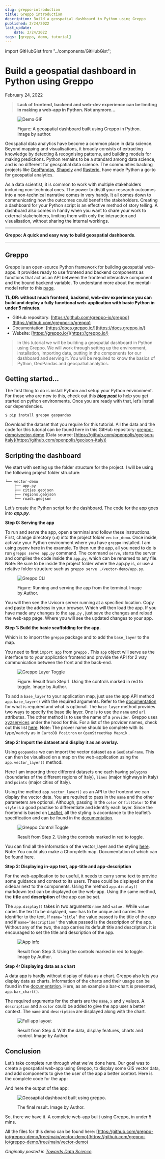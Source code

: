 ```yaml
---
slug: greppo-introduction
title: Greppo introduction
description: Build a geospatial dashboard in Python using Greppo
published: 2/24/2022
last_update:
    date: 2/24/2022
tags: [greppo, demo, tutorial]
---
```


import GitHubGist from "../components/GitHubGist";

# Build a geospatial dashboard in Python using Greppo

February 24, 2022

> **Lack of frontend, backend and web-dev experience can be limiting in making a web-app in Python. Not anymore…**

<figure>

![Demo GIF](https://miro.medium.com/max/1400/1*roDG3MBZhff1om23mZmU1w.gif)

<figcaption>
Figure: A geospatial dashboard built using Greppo in Python. Image by author.
</figcaption>
</figure>

Geospatial data analytics have become a common place in data science. Beyond mapping and visualisations, it broadly consists of extracting knowledge by detecting & recognising patterns, and building models for making predictions. Python remains to be a standard among data science, and is no different for geospatial data science. The communities backing projects like [GeoPandas](https://github.com/geopandas/geopandas), [Shapely](https://github.com/shapely/shapely) and [Rasterio](https://github.com/rasterio/rasterio), have made Python a go-to for geospatial analytics.

As a data scientist, it is common to work with multiple stakeholders including non-technical ones. The power to distill your research outcomes into a non-technical narrative comes in very handy. It all comes down to communicating how the outcomes could benefit the stakeholders. Creating a dashboard for your Python script is an effective method of story telling. A dashboard also comes in handy when you want to share your work to external stakeholders, limiting them with only the interaction and visualisation, without sharing the internal workings.

---

**Greppo: A quick and easy way to build geospatial dashboards.**

---

## Greppo

Greppo is an open-source Python framework for building geospatial web-apps. It provides ready to use frontend and backend components as functions that act as an API between the frontend interactive component and the bound backend variable. To understand more about the mental-model refer to this [page](https://docs.greppo.io/mental-model.html).

**TL;DR: without much frontend, backend, web-dev experience you can build and deploy a fully functional web-application with basic Python in under 5 minutes.**

-   GitHub repository: [https://github.com/greppo-io/greppo](https://github.com/greppo-io/greppo)
-   Documentation: [https://docs.greppo.io/](https://docs.greppo.io/)
-   Website: [https://greppo.io/](https://greppo.io/)

> In this tutorial we will be building a geospatial dashboard in Python using Greppo. We will work through setting up the environment, installation, importing data, putting in the components for our dashboard and serving it. You will be required to know the basics of Python, GeoPandas and geospatial analytics.

## Getting started…

The first thing to do is install Python and setup your Python environment. For those who are new to this, check out this [**_blog post_**](https://krishadi.com/zettelkasten/python.html) to help you get started on python environments. Once you are ready with that, let’s install our dependencies.

```shell
$ pip install greppo geopandas
```

Download the dataset that you require for this tutorial. All the data and the code for this tutorial can be found here in this GitHub repository: [greppo-demo/vector-demo](https://github.com/greppo-io/greppo-demo/tree/main/vector-demo) (Data source: [https://github.com/openpolis/geojson-italy](https://github.com/openpolis/geojson-italy))

## Scripting the dashboard

We start with setting up the folder structure for the project. I will be using the following project folder structure:

```shell
└── vector-demo
    ├── app.py
    ├── cities.geojson
    ├── regions.geojson
    └── roads.geojson
```

Let’s create the Python script for the dashboard. The code for the app goes into **_app.py_**.

**Step 0: Serving the app**

To run and serve the app, open a terminal and follow these instructions. First, change directory (`cd`) into the project folder `vector_demo`. Once inside, activate your Python environment where you have `greppo` installed. I am using pyenv here in the example. To then run the app, all you need to do is run `greppo serve app.py` command. The command `serve`, starts the server and compiles the code inside the `app.py`, which can be renamed to any file. Note: Be sure to be inside the project folder where the app.py is, or use a relative folder structure such as `greppo serve ./vector-demo/app.py`.

<figure>

![Greppo CLI](https://miro.medium.com/max/1400/1*In8t7r2-YJ63ZMkf4Cg7-Q.png)

<figcaption>
Figure: Running and serving the app from the terminal. Image by Author.
</figcaption>
</figure>

You will then see the Uvicorn server running at a specified location. Copy and paste the address in your browser. Which will then load the app. If you have made any changes to the `app.py` , just save the changes and reload the web-app page. Where you will see the updated changes to your app.

**Step 1: Build the basic scaffolding for the app.**

Which is to import the `greppo` package and to add the `base_layer` to the map.

<GitHubGist id="c261a0f21e33e0df5fb80627df252d66" />

You need to first `import app` from `greppo` . This `app` object will serve as the interface to to your application frontend and provide the API for 2 way communication between the front and the back-end.

<figure>

![Greppo Layer Toggle](https://miro.medium.com/max/1400/1*TZh-0l2EpyzniAWrvCMF1A.png)

<figcaption>
Figure: Result from Step 1. Using the controls marked in red to toggle. Image by Author.
</figcaption>
</figure>

To add a `base_layer` to your application map, just use the app API method `app.base_layer()` with the required arguments. Refer to the [documentation](https://docs.greppo.io/) for what is required and what is optional. The `base_layer` method provides two ways to specify the base tile layer. One is to use the `name` and `url` attributes. The other method is to use the name of a `provider`. Greppo uses [xyzservices](https://xyzservices.readthedocs.io/en/stable/) under the hood for this. For a list of the provider names, check out this list [here](https://xyzservices.readthedocs.io/en/stable/introduction.html). Note: The prover name should be complete with its type/variety as in `CartoDB Positron` or `OpenStreetMap Mapnik` .

**Step 2: Import the dataset and display it as an overlay.**

Using `geopandas` we can import the vector dataset as a `GeoDataFrame`. This can then be visualised on a map on the web-application using the `app.vector_layer()` method.

Here I am importing three different datasets one each having `polygons` (boundaries of the different regions of Italy), `lines` (major highways in Italy) and `points` (major cities of Italy).

<GitHubGist id="34ee2fe8e60f6b0f51f33609aae283d9" />

Using the method `app.vector_layer()` as an API to the frontend we can display the vector data. You are required to pass in the `name` and the other parameters are optional. Although, passing in the `color` or `fillColor` to the `style` is a good practise to differentiate and identify each layer. Since the frontend is based on [Leaflet](https://leafletjs.com/), all the styling is accordance to the leaflet’s specification and can be found in the [documentation](https://docs.greppo.io/map-components/vector-layer.html#styling-option-adopted-from-leaflet).

<figure>

![Greppo Control Toggle](https://miro.medium.com/max/1400/1*fy8xEkHSw1NKGhix7j1nFA.png)

<figcaption>
Result from Step 2. Using the controls marked in red to toggle.
</figcaption>
</figure>

You can find all the information of the vector_layer and the styling [here](https://docs.greppo.io/map-components/vector-layer.html). Note: You could also make a Choropleth map. Documentation of which can be found [here](https://docs.greppo.io/map-components/vector-layer.html#choropleth).

**Step 3: Displaying in-app text, app-title and app-description**

For the web-application to be useful, it needs to carry some text to provide some guidance and context to its users. These could be displayed on the sidebar next to the components. Using the method `app.display()` markdown text can be displayed on the web-app. Using the same method, the **title** and **description** of the app can be set.

<GitHubGist id="07300a5997971d986c34afd014ada139" />

The `app.display()` takes in two arguments `name` and `value` . While `value` caries the text to be displayed, `name` has to be unique and carries the identifier to the text. If `name=’title’` the value passed is the title of the app and if `name=’description’` the value passed is the description of the app. Without any of the two, the app carries its default title and description. It is encouraged to set the title and description of the app.

<figure>

![App info](https://miro.medium.com/max/1400/1*eKievRGQTB40AVjaD8QGjw.png)

<figcaption>
Result from Step 3. Using the controls marked in red to toggle. Image by Author.
</figcaption>
</figure>

**Step 4: Displaying data as a chart**

A data app is hardly without display of data as a chart. Greppo also lets you display data as charts. Information of the charts and their usage can be found in the [documentation](https://docs.greppo.io/chart-components/index.html). Here, as an example a bar-chart is presented, `app.bar_chart()`.

<GitHubGist id="059b33754a70293e54079b78765ad430" />

The required arguments for the charts are the `name`, `x` and `y` values. A `description` and a `color` could be added to give the app user a better context. The `name` and `description` are displayed along with the chart.

<figure>

![Full app layout](https://miro.medium.com/max/1400/1*UhS3hSF0Q0p6f2LJ4S-mtQ.png)

<figcaption>
Result from Step 4. With the data, display features, charts and control. Image by Author.
</figcaption>
</figure>

## Conclusion

Let’s take complete run through what we’ve done here. Our goal was to create a geospatial web-app using Greppo, to display some GIS vector data, and add components to give the user of the app a better context. Here is the complete code for the app:

<GitHubGist id="dd4ce146785554f6515f49d192e3f2fe" />

And here the output of the app:

<figure>

![Geosaptial dashboard built using greppo.](https://miro.medium.com/max/1400/1*roDG3MBZhff1om23mZmU1w.gif)

<figcaption>
The final result. Image by Author.
</figcaption>
</figure>

So, there we have it. A complete web-app built using Greppo, in under 5 mins.

All the files for this demo can be found here: [https://github.com/greppo-io/greppo-demo/tree/main/vector-demo](https://github.com/greppo-io/greppo-demo/tree/main/vector-demo)

_Originally posted in [Towards Data Science](https://towardsdatascience.com/build-a-geospatial-dashboard-in-python-using-greppo-60aff44ba6c9)._
